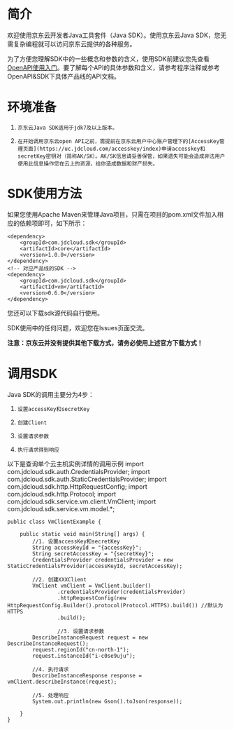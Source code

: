 
# 简介 #
  欢迎使用京东云开发者Java工具套件（Java SDK）。使用京东云Java SDK，您无需复杂编程就可以访问京东云提供的各种服务。 

  为了方便您理解SDK中的一些概念和参数的含义，使用SDK前建议您先查看[OpenAPI使用入门](http://www.jdcloud.com/help/detail/355/isCatalog/0)。要了解每个API的具体参数和含义，请参考程序注释或参考OpenAPI&SDK下具体产品线的API文档。

# 环境准备 #
1.     京东云Java SDK适用于jdk7及以上版本。
2.     在开始调用京东云open API之前，需提前在京东云用户中心账户管理下的[AccessKey管理页面](https://uc.jdcloud.com/accesskey/index)申请accesskey和secretKey密钥对（简称AK/SK）。AK/SK信息请妥善保管，如果遗失可能会造成非法用户使用此信息操作您在云上的资源，给你造成数据和财产损失。

# SDK使用方法 #
如果您使用Apache Maven来管理Java项目，只需在项目的pom.xml文件加入相应的依赖项即可，如下所示：
 
	<dependency>
	    <groupId>com.jdcloud.sdk</groupId>
	    <artifactId>core</artifactId>
	    <version>1.0.0</version>
	</dependency>
	<!-- 对应产品线的SDK -->
	<dependency>
	    <groupId>com.jdcloud.sdk</groupId>
	    <artifactId>vm</artifactId>
	    <version>0.6.0</version>
	</dependency>
 
您还可以下载sdk源代码自行使用。
 
SDK使用中的任何问题，欢迎您在Issues页面交流。

**注意：京东云并没有提供其他下载方式，请务必使用上述官方下载方式！**
 
# 调用SDK #
Java SDK的调用主要分为4步：

1.     设置accessKey和secretKey
 
2.     创建Client
   
3.     设置请求参数
   
4.     执行请求得到响应

以下是查询单个云主机实例详情的调用示例
	import com.jdcloud.sdk.auth.CredentialsProvider;
	import com.jdcloud.sdk.auth.StaticCredentialsProvider;
	import com.jdcloud.sdk.http.HttpRequestConfig;
	import com.jdcloud.sdk.http.Protocol;
	import com.jdcloud.sdk.service.vm.client.VmClient;
	import com.jdcloud.sdk.service.vm.model.*;
	
	public class VmClientExample {
	
	    public static void main(String[] args) {
	        //1. 设置accessKey和secretKey
	        String accessKeyId = "{accessKey}";
	        String secretAccessKey = "{secretKey}";
	        CredentialsProvider credentialsProvider = new StaticCredentialsProvider(accessKeyId, secretAccessKey);
	
	        //2. 创建XXXClient
	        VmClient vmClient = VmClient.builder()
	                .credentialsProvider(credentialsProvider)
	                .httpRequestConfig(new HttpRequestConfig.Builder().protocol(Protocol.HTTPS).build()) //默认为HTTPS
	                .build();
	
	                //3. 设置请求参数
	        DescribeInstanceRequest request = new DescribeInstanceRequest();
	        request.regionId("cn-north-1");
	        request.instanceId("i-c0se9uju");
	
	        //4. 执行请求
	        DescribeInstanceResponse response = vmClient.describeInstance(request);
	
	        //5. 处理响应
	        System.out.println(new Gson().toJson(response));
	
	    }
	}
